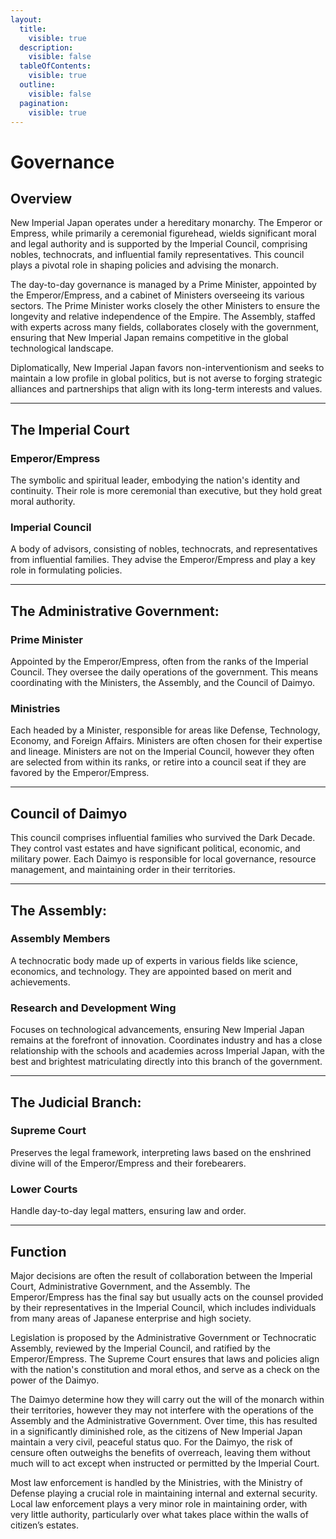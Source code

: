 ```yaml
---
layout:
  title:
    visible: true
  description:
    visible: false
  tableOfContents:
    visible: true
  outline:
    visible: false
  pagination:
    visible: true
---
```


# Governance

## Overview

New Imperial Japan operates under a hereditary monarchy. The Emperor or Empress, while primarily a ceremonial figurehead, wields significant moral and legal authority and is supported by the Imperial Council, comprising nobles, technocrats, and influential family representatives. This council plays a pivotal role in shaping policies and advising the monarch.

The day-to-day governance is managed by a Prime Minister, appointed by the Emperor/Empress, and a cabinet of Ministers overseeing its various sectors. The Prime Minister works closely the other Ministers to ensure the longevity and relative independence of the Empire. The Assembly, staffed with experts across many fields, collaborates closely with the government, ensuring that New Imperial Japan remains competitive in the global technological landscape.

Diplomatically, New Imperial Japan favors non-interventionism and seeks to maintain a low profile in global politics, but is not averse to forging strategic alliances and partnerships that align with its long-term interests and values.

***

## The Imperial Court

### Emperor/Empress

The symbolic and spiritual leader, embodying the nation's identity and continuity. Their role is more ceremonial than executive, but they hold great moral authority.

### Imperial Council

A body of advisors, consisting of nobles, technocrats, and representatives from influential families. They advise the Emperor/Empress and play a key role in formulating policies.

***

## The Administrative Government:

### Prime Minister

Appointed by the Emperor/Empress, often from the ranks of the Imperial Council. They oversee the daily operations of the government. This means coordinating with the Ministers, the Assembly, and the Council of Daimyo.

### Ministries

Each headed by a Minister, responsible for areas like Defense, Technology, Economy, and Foreign Affairs. Ministers are often chosen for their expertise and lineage. Ministers are not on the Imperial Council, however they often are selected from within its ranks, or retire into a council seat if they are favored by the Emperor/Empress.

***

## Council of Daimyo

This council comprises influential families who survived the Dark Decade. They control vast estates and have significant political, economic, and military power. Each Daimyo is responsible for local governance, resource management, and maintaining order in their territories.

***

## The Assembly:

### Assembly Members

A technocratic body made up of experts in various fields like science, economics, and technology. They are appointed based on merit and achievements.

### Research and Development Wing

Focuses on technological advancements, ensuring New Imperial Japan remains at the forefront of innovation. Coordinates industry and has a close relationship with the schools and academies across Imperial Japan, with the best and brightest matriculating directly into this branch of the government.

***

## The Judicial Branch:

### Supreme Court

Preserves the legal framework, interpreting laws based on the enshrined divine will of the Emperor/Empress and their forebearers.

### Lower Courts

Handle day-to-day legal matters, ensuring law and order.

***

## Function

Major decisions are often the result of collaboration between the Imperial Court, Administrative Government, and the Assembly. The Emperor/Empress has the final say but usually acts on the counsel provided by their representatives in the Imperial Council, which includes individuals from many areas of Japanese enterprise and high society.

Legislation is proposed by the Administrative Government or Technocratic Assembly, reviewed by the Imperial Council, and ratified by the Emperor/Empress. The Supreme Court ensures that laws and policies align with the nation's constitution and moral ethos, and serve as a check on the power of the Daimyo.

The Daimyo determine how they will carry out the will of the monarch within their territories, however they may not interfere with the operations of the Assembly and the Administrative Government. Over time, this has resulted in a significantly diminished role, as the citizens of New Imperial Japan maintain a very civil, peaceful status quo. For the Daimyo, the risk of censure often outweighs the benefits of overreach, leaving them without much will to act except when instructed or permitted by the Imperial Court.

Most law enforcement is handled by the Ministries, with the Ministry of Defense playing a crucial role in maintaining internal and external security. Local law enforcement plays a very minor role in maintaining order, with very little authority, particularly over what takes place within the walls of citizen’s estates.
